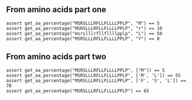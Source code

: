## From amino acids part one

    assert get_aa_percentage("MSRSLLLRFLLFLLLLPPLP", "M") == 5
    assert get_aa_percentage("MSRSLLLRFLLFLLLLPPLP", "r") == 10
    assert get_aa_percentage("msrslllrfllfllllpplp", "L") == 50
    assert get_aa_percentage("MSRSLLLRFLLFLLLLPPLP", "Y") == 0
    
    
## From amino acids part two
    
    assert get_aa_percentage("MSRSLLLRFLLFLLLLPPLP", ["M"]) == 5
    assert get_aa_percentage("MSRSLLLRFLLFLLLLPPLP", ['M', 'L']) == 55
    assert get_aa_percentage("MSRSLLLRFLLFLLLLPPLP", ['F', 'S', 'L']) == 70
    assert get_aa_percentage("MSRSLLLRFLLFLLLLPPLP") == 65
